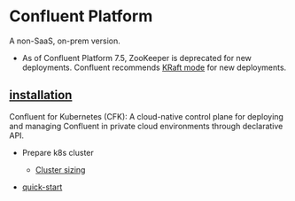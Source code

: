 
# Confluent Platform
A non-SaaS, on-prem version.
- As of Confluent Platform 7.5, ZooKeeper is deprecated for new deployments. Confluent recommends [KRaft mode](https://docs.confluent.io/platform/current/kafka-metadata/kraft.html#kraft-overview) for new deployments.

## [installation](https://www.confluent.io/installation/)
Confluent for Kubernetes (CFK): A cloud-native control plane for deploying and managing Confluent in private cloud environments through declarative API.
- Prepare k8s cluster
   - [Cluster sizing](https://docs.confluent.io/operator/current/co-plan.html#cluster-sizing)
   
- [quick-start](https://docs.confluent.io/operator/current/co-quickstart.html)
  
